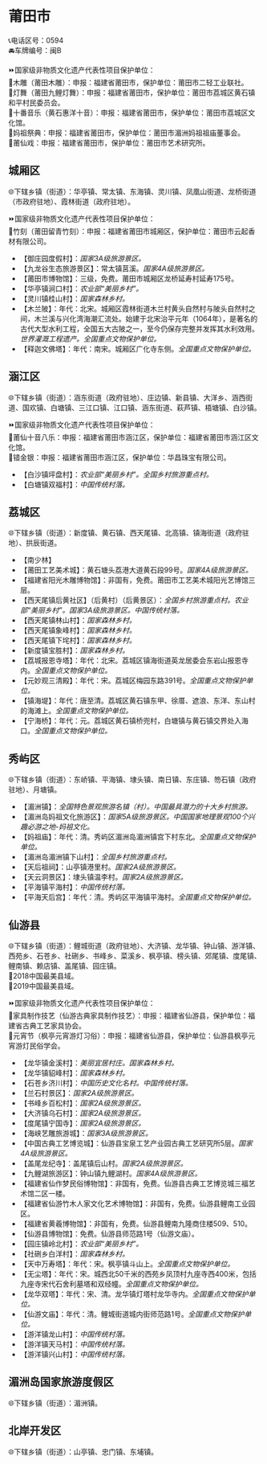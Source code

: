 # 莆田市  
📞电话区号：0594  
🚘车牌编号：闽B  
  
⏩国家级非物质文化遗产代表性项目保护单位：  
🔸木雕（莆田木雕）：申报：福建省莆田市，保护单位：莆田市二轻工业联社。  
🔸灯舞（莆田九鲤灯舞）：申报：福建省莆田市，保护单位：莆田市荔城区黄石镇和平村民委员会。  
🔸十番音乐（黄石惠洋十音）：申报：福建省莆田市，保护单位：莆田市荔城区文化馆。  
🔸妈祖祭典：申报：福建省莆田市，保护单位：莆田市湄洲妈祖祖庙董事会。  
🔸莆仙戏：申报：福建省莆田市，保护单位：莆田市艺术研究所。    

## 城厢区  
🌐下辖乡镇（街道）：华亭镇、常太镇、东海镇、灵川镇、凤凰山街道、龙桥街道（市政府驻地）、霞林街道（政府驻地）。  
  
⏩国家级非物质文化遗产代表性项目保护单位：  
🔸竹刻（莆田留青竹刻）：申报：福建省莆田市城厢区，保护单位：莆田市云起香材有限公司。    
  
* 【御庄园度假村】：*国家3A级旅游景区。*
* 【九龙谷生态旅游景区】：常太镇莒溪。*国家4A级旅游景区。*
* 【莆田市博物馆】：三级，免费。莆田市城厢区龙桥延寿村延寿175号。
* 【华亭镇涧口村】：*农业部“美丽乡村”。*
* 【灵川镇桂山村】：*国家森林乡村。*
* 【木兰陂】：年代：北宋。城厢区霞林街道木兰村黄头自然村与陂头自然村之间，木兰溪与兴化湾海潮汇流处。始建于北宋治平元年（1064年），是著名的古代大型水利工程，全国五大古陂之一，至今仍保存完整并发挥其水利效用。*世界灌溉工程遗产。全国重点文物保护单位。*
* 【释迦文佛塔】：年代：南宋。城厢区广化寺东侧。*全国重点文物保护单位。*  

## 涵江区  
🌐下辖乡镇（街道）：涵东街道（政府驻地）、庄边镇、新县镇、大洋乡、涵西街道、国欢镇、白塘镇、三江口镇、江口镇、涵东街道、萩芦镇、梧塘镇、白沙镇。  
  
⏩国家级非物质文化遗产代表性项目保护单位：  
🔸莆仙十音八乐：申报：福建省莆田市涵江区，保护单位：福建省莆田市涵江区文化馆。  
🔸错金银：申报：福建省莆田市涵江区，保护单位：华昌珠宝有限公司。    
  
* 【白沙镇坪盘村】：*农业部“美丽乡村”。全国乡村旅游重点村。*
* 【白塘镇双福村】：*中国传统村落。*  

## 荔城区  
🌐下辖乡镇（街道）：新度镇、黄石镇、西天尾镇、北高镇、镇海街道（政府驻地）、拱辰街道。  
  
* 【南少林】
* 【莆田工艺美术城】：黄石塘头荔港大道黄石段99号。*国家4A级旅游景区。*
* 【福建省阳光木雕博物馆】：非国有，免费。莆田市工艺美术城阳光艺博馆三层。
* 【西天尾镇后黄社区】（后黄村）（后黄景区）：*全国乡村旅游重点村。农业部“美丽乡村”。国家3A级旅游景区。中国传统村落。*
* 【西天尾镇林山村】：*国家森林乡村。*
* 【西天尾镇象峰村】：*国家森林乡村。*
* 【西天尾镇下垞村】：*国家森林乡村。*
* 【新度镇宝胜村】：*国家森林乡村。*
* 【荔城报恩寺塔】：年代：北宋。荔城区镇海街道英龙居委会东岩山报恩寺内。*全国重点文物保护单位。*
* 【元妙观三清殿】：年代：宋。荔城区梅园东路391号。*全国重点文物保护单位。*  
* 【镇海堤】：年代：唐至清。荔城区黄石镇东甲、徐厝、遮浪、东洋、东山村的海滩上。*全国重点文物保护单位。*  
* 【宁海桥】：年代：元。荔城区黄石镇桥兜村，白塘镇与黄石镇交界处入海口。*全国重点文物保护单位。*  

## 秀屿区  
🌐下辖乡镇（街道）：东峤镇、平海镇、埭头镇、南日镇、东庄镇、笏石镇（政府驻地）、月塘镇。  
  
* 【湄洲镇】：*全国特色景观旅游名镇（村）。中国最具潜力的十大乡村旅游。*
* 【湄洲岛妈祖文化旅游区】：*国家5A级旅游景区。中国国家地理景观100个兴趣必游之地-妈祖文化。*
* 【妈祖庙】：年代：清。秀屿区湄洲岛湄洲镇宫下村东北。*全国重点文物保护单位。*  
* 【湄洲岛湄洲镇下山村】：*全国乡村旅游重点村。*
* 【天后祖祠】：山亭镇港里村。*国家2A级旅游景区。*
* 【天云洞景区】：埭头镇温李村。*国家2A级旅游景区。*
* 【平海镇平海村】：*中国传统村落。*
* 【平海天后宫】：年代：清。秀屿区平海镇平海村。*全国重点文物保护单位。*  

## 仙游县  
🌐下辖乡镇（街道）：鲤城街道（政府驻地）、大济镇、龙华镇、钟山镇、游洋镇、西苑乡、石苍乡、社硎乡、书峰乡、菜溪乡、枫亭镇、榜头镇、郊尾镇、度尾镇、鲤南镇、赖店镇、盖尾镇、园庄镇。  
🏅2018中国最美县域。  
🏅2019中国最美县域。
  
⏩国家级非物质文化遗产代表性项目保护单位：  
🔸家具制作技艺（仙游古典家具制作技艺）：申报：福建省仙游县，保护单位：福建省古典工艺家具协会。  
🔸元宵节（枫亭元宵游灯习俗）：申报：福建省仙游县，保护单位：仙游县枫亭元宵游灯民俗学会。    
  
* 【龙华镇金溪村】：*美丽宜居村庄。国家森林乡村。*
* 【龙华镇貂峰村】：*国家森林乡村。*
* 【石苍乡济川村】：*中国历史文化名村。中国传统村落。*
* 【兰石村景区】：*国家2A级旅游景区。*
* 【书峰乡百松村】：*国家2A级旅游景区。*
* 【大济镇乌石村】：*国家2A级旅游景区。*
* 【度尾镇宁国寺】：*国家2A级旅游景区。*
* 【海峡艺雕旅游城】：*国家3A级旅游景区。*
* 【中国古典工艺博览城】：仙游县宝泉工艺产业园古典工艺研究所5层。*国家4A级旅游景区。*
* 【盖尾龙纪寺】：盖尾镇后山村。*国家2A级旅游景区。*
* 【九鲤湖旅游区】：钟山镇九鲤湖村。*国家4A级旅游景区。*
* 【福建省仙作梦民俗博物馆】：非国有，免费。仙游县古典工艺博览城三福艺术馆二区一楼。
* 【福建省仙游竹木人家文化艺术博物馆】：非国有，免费。仙游县鲤南工业园区。
* 【福建省黄羲博物馆】：非国有，免费。仙游县鲤南九隆商住楼509、510。
* 【仙游县博物馆】：免费。仙游县师范路1号（仙游文庙）。
* 【园庄镇岭北村】：*农业部“美丽乡村”。*
* 【社硎乡白洋村】：*国家森林乡村。*
* 【天中万寿塔】：年代：宋。枫亭镇斗山上。*全国重点文物保护单位。*  
* 【无尘塔】：年代：宋。城西北50千米的西苑乡凤顶村九座寺西400米，包括九座寺宋代石舍利墓塔和双经幢。*全国重点文物保护单位。*  
* 【龙华双塔】：年代：宋、清。龙华镇灯塔村龙华寺内。*全国重点文物保护单位。*  
* 【仙游文庙】：年代：清。鲤城街道城内街师范路1号。*全国重点文物保护单位。*  
* 【游洋镇龙山村】：*中国传统村落。*
* 【游洋镇天马村】：*中国传统村落。*
* 【游洋镇兴山村】：*中国传统村落。*

## 湄洲岛国家旅游度假区  
🌐下辖乡镇（街道）：湄洲镇。

## 北岸开发区  
🌐下辖乡镇（街道）：山亭镇、忠门镇、东埔镇。  
